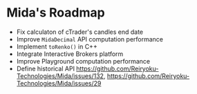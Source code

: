 # Mida's Roadmap
- Fix calculaton of cTrader's candles end date
- Improve `MidaDecimal` API computation performance
- Implement `toRenko()` in C++
- Integrate Interactive Brokers platform
- Improve Playground computation performance
- Define historical API https://github.com/Reiryoku-Technologies/Mida/issues/132, https://github.com/Reiryoku-Technologies/Mida/issues/29
